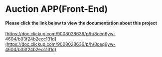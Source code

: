 # Auction APP(Front-End)

#### Please click the link below to view the documentation about this project
[https://doc.clickup.com/9008028636/p/h/8ceq6yw-4604/b03f24b2ecc131d](https://doc.clickup.com/9008028636/p/h/8ceq6yw-4604/b03f24b2ecc131d)